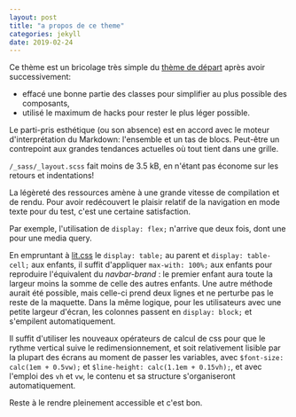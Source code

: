```yaml
---
layout: post
title: "a propos de ce theme"
categories: jekyll
date: 2019-02-24
---
```


Ce thème est un bricolage très simple du [thème de départ](https://github.com/jekyll/minima) après avoir successivement: 

- effacé une bonne partie des classes pour simplifier au plus possible des composants,
- utilisé le maximum de hacks pour rester le plus léger possible.

Le parti-pris esthétique (ou son absence) est en accord avec le moteur d'interprétation du Markdown: l'ensemble et un tas de blocs. Peut-être un contrepoint aux grandes tendances actuelles où tout tient dans une grille.

`/_sass/_layout.scss` fait moins de 3.5 kB, en n'étant pas économe sur les retours et indentations!

La légèreté des ressources amène à une grande vitesse de compilation et de rendu. Pour avoir redécouvert le plaisir relatif de la navigation en mode texte pour du test, c'est une certaine satisfaction.

Par exemple, l'utilisation de `display: flex;` n'arrive que deux fois, dont une pour une media query. 

En empruntant à [lit.css](https://ajusa.github.io/lit/) le `display: table;` au parent et `display: table-cell;` aux enfants, il suffit d'appliquer `max-with: 100%;` aux enfants pour reproduire l'équivalent du *navbar-brand* : le premier enfant aura toute la largeur moins la somme de celle des autres enfants. Une autre méthode aurait été possible, mais celle-ci prend deux lignes et ne perturbe pas le reste de la maquette. Dans la même logique, pour les utilisateurs avec une petite largeur d'écran, les colonnes passent en `display: block;` et s'empilent automatiquement.

Il suffit d'utiliser les nouveaux opérateurs de calcul de css pour que le rythme vertical suive le redimensionnement, et soit relativement lisible par la plupart des écrans au moment de passer les variables, avec `$font-size: calc(1em + 0.5vw);` et `$line-height: calc(1.1em + 0.15vh);`, et avec l'emploi des `vh` et `vw`, le contenu et sa structure s'organiseront automatiquement.

Reste à le rendre pleinement accessible et c'est bon.
